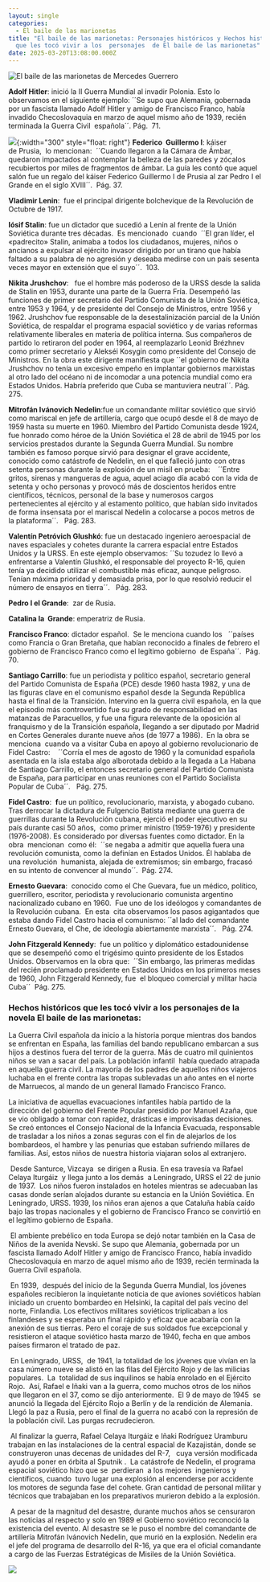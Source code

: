 ```yaml
---
layout: single
categories:
  - El baile de las marionetas
title: "El baile de las marionetas: Personajes históricos y Hechos históricos
  que les tocó vivir a los  personajes  de El baile de las marionetas"
date: 2025-03-20T13:08:00.000Z
---
```

![](/assets/img/banner.png "El  baile de las marionetas de  Mercedes  Guerrero ")

**Adolf Hitler**: inició la II Guerra Mundial al invadir Polonia. Esto lo observamos en el siguiente ejemplo: ´´Se supo que Alemania, gobernada por un fascista llamado Adolf Hitler y amigo de Francisco Franco, había invadido Checoslovaquia en marzo de aquel mismo año de 1939, recién terminada la Guerra Civil  española´´. Pág.  71. 

![](/assets/img/collage-de-fotos-personajes-historicos.png){:width="300" style="float: right"} **Federico  Guillermo I**: káiser de Prusia,  lo mencionan:  ´´Cuando llegaron a la Cámara de Ámbar, quedaron impactados al contemplar la belleza de las paredes y zócalos recubiertos por miles de fragmentos de ámbar. La guía les contó que aquel salón fue un regalo del káiser Federico Guillermo I de Prusia al zar Pedro I el Grande en el siglo XVIII´´.  Pág. 37.

**Vladimir Lenin**:  fue el principal dirigente bolchevique de la Revolución de Octubre de 1917. 

**Iósif Stalin**: fue un dictador que sucedió a Lenin al frente de la Unión Soviética durante tres décadas.  Es mencionado  cuando  ´´El gran líder, el «padrecito» Stalin, animaba a todos los ciudadanos, mujeres, niños o ancianos a expulsar al ejército invasor dirigido por un tirano que había faltado a su palabra de no agresión y deseaba medirse con un país sesenta veces mayor en extensión que el suyo´´.  103.  

**Nikita Jrushchov**:   fue el hombre más poderoso de la URSS desde la salida de Stalin en 1953, durante una parte de la Guerra Fría. Desempeñó las funciones de primer secretario del Partido Comunista de la Unión Soviética, entre 1953 y 1964, y de presidente del Consejo de Ministros, entre 1956 y 1962. Jrushchov fue responsable de la  desestalinización parcial de la Unión Soviética, de respaldar el programa espacial soviético y de varias reformas relativamente liberales en materia de política interna. Sus compañeros de partido lo retiraron del poder en 1964, al reemplazarlo Leonid Brézhnev como primer secretario y Alekséi Kosygin como presidente del Consejo de Ministros.
En la obra este dirigente manifiesta que ´´el gobierno de Nikita Jrushchov no
tenía un excesivo empeño en implantar gobiernos marxistas al otro lado del
océano ni de incomodar a una potencia mundial como era Estados Unidos. Habría
preferido que Cuba se mantuviera neutral´´. Pág. 275. 

**Mitrofán Ivánovich Nedelin**:fue un comandante militar soviético que sirvió como mariscal en jefe de artillería, cargo que ocupó desde el 8 de mayo de 1959 hasta su muerte en 1960. Miembro del Partido Comunista desde 1924, fue honrado como héroe de la Unión Soviética el 28 de abril de 1945 por los servicios prestados durante la Segunda Guerra Mundial. Su nombre también es famoso porque sirvió para designar el grave accidente, conocido como catástrofe de Nedelin, en el que falleció junto con otras setenta personas durante la explosión de un misil en prueba:    ´´Entre gritos, sirenas y mangueras de agua, aquel aciago día acabó con la vida de setenta y ocho personas y provocó más de doscientos heridos entre científicos, técnicos, personal de la base y numerosos cargos pertenecientes al ejército y al estamento político, que habían sido invitados de forma insensata por el mariscal Nedelin a colocarse a pocos metros de la plataforma´´.   Pág. 283. 

**Valentín Petróvich Glushkó**: fue un destacado ingeniero aeroespacial de naves espaciales y cohetes durante la carrera espacial entre Estados Unidos y la URSS. En este ejemplo observamos: ´´Su tozudez lo llevó a enfrentarse a Valentín Glushkó, el responsable del proyecto R-16, quien tenía ya decidido utilizar el combustible
más eficaz, aunque peligroso. Tenían máxima prioridad y demasiada prisa, por lo
que resolvió reducir el número de ensayos en tierra´´.   Pág. 283. 

**Pedro I el Grande**:  zar de Rusia. 

**Catalina la  Grande**:  emperatriz de Rusia.

**Francisco Franco**: dictador español.  Se le menciona cuando los   ´´países como Francia o Gran Bretaña, que habían reconocido a finales de febrero el gobierno de Francisco Franco como el legítimo gobierno  de España´´.  Pág. 70. 

**Santiago Carrillo**: fue un periodista y político español, secretario general del Partido Comunista de España (PCE) desde 1960 hasta 1982, y una de las figuras clave en el comunismo español desde la Segunda República hasta el final de la Transición. Intervino en la guerra civil española, en la que el episodio más controvertido fue su grado de responsabilidad en las matanzas de Paracuellos, y fue una figura relevante de la oposición al franquismo y de la Transición española, llegando a ser diputado por Madrid en Cortes Generales durante nueve años (de 1977 a 1986).  En la obra se menciona  cuando va a visitar Cuba en apoyo al gobierno revolucionario de Fidel Castro:    ´´Corría el mes de agosto de 1960 y la comunidad española asentada en la isla estaba algo alborotada debido a la llegada a La Habana de Santiago Carrillo, el entonces secretario general del Partido Comunista de España, para participar en unas reuniones con el Partido Socialista Popular de Cuba´´.   Pág. 275. 

**Fidel Castro**:  **f**ue un político, revolucionario, marxista, y abogado cubano. Tras derrocar la dictadura de Fulgencio Batista mediante una guerra de guerrillas durante la Revolución cubana,​ ejerció el poder ejecutivo en su país durante casi 50
años,  como primer ministro (1959-1976) y presidente (1976-2008). Es considerado por diversas fuentes como dictador. En la obra  mencionan  como él:  ´´se negaba a
admitir que aquella fuera una revolución comunista, como la definían en Estados
Unidos. Él hablaba de una revolución  humanista, alejada de extremismos; sin embargo, fracasó en su intento de convencer al mundo´´.  Pág. 274. 

**Ernesto Guevara**:  conocido como el Che Guevara, fue un médico, político, guerrillero, escritor, periodista y revolucionario comunista argentino nacionalizado cubano en 1960.  Fue uno de los ideólogos y comandantes de la Revolución cubana.  En esta  cita observamos los pasos agigantados que estaba dando Fidel Castro hacia el comunismo:
´´al lado del comandante Ernesto Guevara, el Che, de ideología abiertamente marxista´´.   Pág. 274. 

**John Fitzgerald Kennedy**:  fue un político y diplomático estadounidense que se desempeñó como el trigésimo quinto presidente de los Estados Unidos. Observamos en la obra que:  ´´Sin embargo, las primeras medidas del recién proclamado presidente en Estados Unidos en los primeros meses de 1960, John Fitzgerald Kennedy, fue  el bloqueo
comercial y militar hacia Cuba´´  Pág. 275.

### **Hechos históricos que les tocó vivir a los  personajes  de la novela El baile de las marionetas:**



La Guerra Civil española da inicio a la historia porque mientras dos bandos se enfrentan
en España, las familias del bando republicano embarcan a sus hijos a destinos fuera del terror de la guerra. Más de cuatro mil quinientos niños se van a sacar del país. La población infantil  había quedado atrapada en aquella guerra civil. La mayoría de los padres de aquellos niños viajeros luchaba en el frente contra las tropas sublevadas un año antes en el norte de Marruecos, al mando de un
general llamado Francisco Franco.

La iniciativa de aquellas evacuaciones infantiles había partido de la dirección del gobierno del Frente Popular presidido por Manuel Azaña, que se vio obligado a tomar con rapidez, drásticas e improvisadas decisiones. Se creó entonces el Consejo Nacional de la Infancia Evacuada, responsable de trasladar a los niños a zonas seguras con el fin de alejarlos de los bombardeos, el hambre y las penurias que estaban sufriendo millares de familias. Así, estos niños de nuestra historia viajaran solos al extranjero.

 Desde Santurce, Vizcaya  se dirigen a Rusia. En esa travesía va Rafael Celaya Iturgáiz  y llega junto a los demás  a Leningrado, URSS el 22 de junio de 1937.  Los niños fueron instalados en hoteles mientras se adecuaban las casas donde serían alojados durante su estancia en la Unión Soviética. En Leningrado, URSS. 1939, los niños eran ajenos a que Cataluña había caído bajo las tropas nacionales y el gobierno de Francisco Franco se convirtió en el legítimo gobierno de España.  

 El ambiente prebélico en toda Europa se dejó notar también en la Casa de Niños de la avenida Nevski. Se supo que Alemania, gobernada por un fascista llamado Adolf Hitler y amigo de Francisco Franco, había invadido Checoslovaquia en marzo de aquel mismo año de 1939, recién terminada la Guerra Civil española.

 En 1939,  después del inicio de la Segunda Guerra Mundial, los jóvenes españoles recibieron la inquietante noticia de que aviones soviéticos habían iniciado un cruento bombardeo en Helsinki, la capital del país vecino del norte, Finlandia. Los efectivos militares soviéticos triplicaban a los finlandeses y se esperaba un final rápido y eficaz que acabaría con la anexión de sus tierras. Pero el coraje de sus soldados fue excepcional y resistieron el ataque soviético hasta marzo de 1940, fecha en que ambos países firmaron el tratado de paz.

 En Leningrado, URSS,  de 1941, la totalidad de los jóvenes que vivían en la casa número nueve se alistó en las filas del Ejército Rojo y de las milicias populares.  La  totalidad de sus inquilinos se había enrolado en el Ejército Rojo.  Así, Rafael e Iñaki van a la guerra, como muchos otros de los niños que llegaron en el 37, como se dijo anteriormente.  El 9 de mayo de 1945  se anunció la llegada del Ejército Rojo a Berlín y de la rendición de Alemania.  Llegó la paz a Rusia, pero el final de la guerra no acabó con la represión de la población civil. Las purgas recrudecieron. 

 Al finalizar la guerra, Rafael Celaya Iturgáiz e Iñaki Rodríguez Uramburu trabajan en las instalaciones de la central espacial de Kazajistán, donde se construyeron unas decenas de unidades del R-7,  
cuya versión modificada ayudó a poner en órbita al Sputnik .  La catástrofe de Nedelin, el programa
espacial soviético hizo que se  perdieran  a los mejores  ingenieros y científicos, cuando  tuvo lugar una explosión al encenderse por accidente los motores de segunda fase del cohete. Gran cantidad de personal militar y técnicos que trabajaban en los preparativos murieron debido a la explosión. 

 A pesar de la magnitud del desastre, durante muchos años se censuraron las noticias al respecto y solo en 1989 el Gobierno soviético reconoció la existencia del evento. Al desastre se le puso el nombre del comandante de artillería Mitrofán Ivánovich Nedelin, que murió en la explosión. Nedelin era el jefe del programa de desarrollo del R-16, ya que era el oficial comandante a cargo de las Fuerzas Estratégicas de Misiles de la Unión Soviética.

![](/assets/img/hechos-reales.png)
